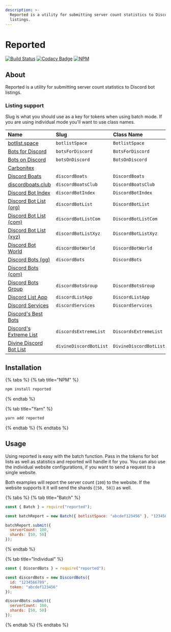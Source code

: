 ```yaml
---
description: >-
  Reported is a utility for submitting server count statistics to Discord bot
  listings.
---
```


# Reported

[![Build Status](https://travis-ci.com/dice-discord/reported.svg?branch=master)](https://travis-ci.com/dice-discord/reported) [![Codacy Badge](https://api.codacy.com/project/badge/Grade/3fe4127f442845c58b8e503b7f84a471)](https://www.codacy.com/app/dice-discord/reported?utm_source=github.com&amp;utm_medium=referral&amp;utm_content=dice-discord/reported&amp;utm_campaign=Badge_Grade) [![NPM](https://nodei.co/npm/reported.svg?compact=true)](https://www.npmjs.com/package/reported) 

## About

Reported is a utility for submitting server count statistics to Discord bot listings.

### Listing support

Slug is what you should use as a key for tokens when using batch mode. If you are using individual mode you'll want to use class names.

| Name | Slug | Class Name | Supported |
| :--- | :--- | :--- | :--- |
| [botlist.space](https://botlist.space/) | `botlistSpace` | `BotlistSpace` | ✔ |
| [Bots for Discord](https://botsfordiscord.com/) | `botsForDiscord` | `BotsForDiscord` | ✔ |
| [Bots on Discord](https://bots.ondiscord.xyz/) | `botsOnDiscord` | `BotsOnDiscord` | ✔ |
| [Carbonitex](https://www.carbonitex.net/discord/bots) |  |  | ❌ |
| [Discord Boats](https://discord.boats/) | `discordBoats` | `DiscordBoats` | ✔ |
| [discordboats.club](https://discordboats.club/) | `discordBoatsClub` | `DiscordBoatsClub` | ✔ |
| [Discord Bot Index](https://discordbotindex.com/) | `discordBotIndex` | `DiscordBotIndex` | ✔ |
| [Discord Bot List \(org\)](https://discordbots.org/) | `discordBotList` | `DiscordBotList` | ✔ |
| [Discord Bot List \(com\)](https://discordbotlist.com/) | `discordBotListCom` | `DiscordBotListCom` | ✔ |
| [Discord Bot List \(xyz\)](https://discordbotlist.xyz/) | `discordBotListXyz` | `DiscordBotListXyz` | ✔ |
| [Discord Bot World](https://discordbot.world/) | `discordBotWorld` | `DiscordBotWorld` | ✔ |
| [Discord Bots \(gg\)](https://discord.bots.gg/) | `discordBots` | `DiscordBots` | ✔ |
| [Discord Bots \(com\)](https://discordbotslist.com/) |  |  | ❌ |
| [Discord Bots Group](https://discordbots.group/) | `discordBotsGroup` | `DiscordBotsGroup` | ✔ |
| [Discord List App](https://bots.discordlist.app/) | `discordListApp` | `DiscordListApp` | ✔ |
| [Discord Services](https://discord.services/) | `discordServices` | `DiscordServices` | ✔ |
| [Discord's Best Bots](https://discordsbestbots.xyz/) |  |  | ❌ |
| [Discord's Extreme List](https://discordsextremelist.tk/) | `discordsExtremeList` | `DiscordsExtremeList` | ✔ |
| [Divine Discord Bot List](https://divinediscordbots.com/) | `divineDiscordBotList` | `DivineDiscordBotList` | ✔ |

## Installation

{% tabs %}
{% tab title="NPM" %}
```bash
npm install reported
```
{% endtab %}

{% tab title="Yarn" %}
```bash
yarn add reported
```
{% endtab %}
{% endtabs %}

## Usage

Using reported is easy with the batch function. Pass in the tokens for bot lists as well as statistics and reported will handle it for you. You can also use the individual website configurations, if you want to send a request to a single website.

Both examples will report the server count \(`100`\) to the website. If the website supports it it will send the shards \(`[50, 50]`\) as well.

{% tabs %}
{% tab title="Batch" %}
```javascript
const { Batch } = require("reported");

const batchReport = new Batch({ botlistSpace: "abcdef123456" }, "123456789");

batchReport.submit({
  serverCount: 100,
  shards: [50, 50]
});
```
{% endtab %}

{% tab title="Individual" %}
```javascript
const { DiscordBots } = require("reported");

const discordBots = new DiscordBots({
  id: "1234566789",
  token: "abcdef123456"
});

discordBots.submit({
  serverCount: 100,
  shards: [50, 50]
});
```
{% endtab %}
{% endtabs %}

